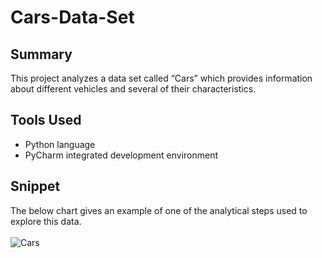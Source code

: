 # Cars-Data-Set

## Summary
This project analyzes a data set called “Cars” which provides information about different vehicles and several of their characteristics.

## Tools Used
- Python language
- PyCharm integrated development environment 

## Snippet
The below chart gives an example of one of the analytical steps used to explore this data.<br/>
<br/>
<img src="https://i.imgur.com/DB4Ev96.png" title="Cars">
